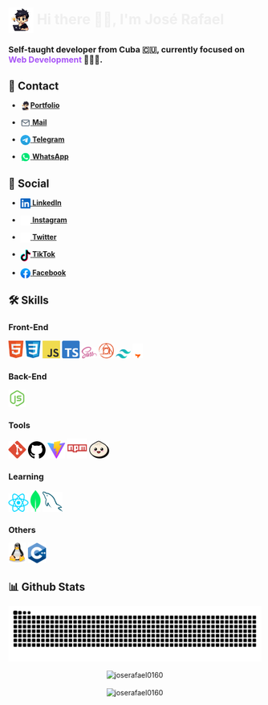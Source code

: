 # <img src="assets/Others/JS-character.png" align="center" alt="José Rafael Character" height="50"> <span style="color: #eeee">Hi there 👋🏻, I'm José Rafael</span>

### Self-taught developer from Cuba 🇨🇺, currently focused on <span style="color: #a855f7">Web Development</span> 👨🏻‍💻.

## 💬 Contact
- [<img src="assets/Others/JS-character.png" width="20" align="top">**Portfolio**](https://jose-rafael.pages.dev/)
 
- [<img src="assets/Contact/mail.svg" width="20" align="top"> **Mail**](mailto:joserafaelperezr@icloud.com)

- [<img src="assets/Contact/telegram.svg" width="20" align="top"> **Telegram**](https://t.me/jose_rafael016)

- [<img src="assets/Contact/whatsapp.svg" width="20" align="top"> **WhatsApp**](https://wa.me/+5356843843?text=Hola!!)

## 👥 Social
- [<img src="assets/Social/linkedin.svg" width="20" align="top"> **LinkedIn**](https://www.linkedin.com/in/joserafael016/) 

- [<img src="assets/Social/instagram.svg" width="20" align="top"> **Instagram**](https://www.instagram.com/jrwebdev/)  

- [<img src="assets/Social/x.svg" width="20" align="top"> **Twitter**](https://twitter.com/jose_rafael016)  

- [<img src="assets/Social/tiktok.svg" width="20" align="top"> **TikTok**](https://www.tiktok.com/@jose_rafael016?lang=en)  

- [<img src="assets/Social/facebook.svg" width="20" align="top"> **Facebook**](https://www.facebook.com/joserafael.perezrivero.3/)  

## 🛠️ Skills

### Front-End
[<img src="assets/Tecnologies/html5.svg" width="30">](https://www.w3.org/html/)
[<img src="assets/Tecnologies/css.svg" width="30">](https://www.w3.org/css/)
[<img src="assets/Tecnologies/javascript.svg" width="35">](https://developer.mozilla.org/en-US/docs/Web/JavaScript)
[<img src="assets/Tecnologies/typescript.svg" width="35">](https://www.typescriptlang.org/)
[<img src="assets/Tecnologies/sass.svg" width="30">](https://sass-lang.com/)
[<img src="assets/Tecnologies/postcss.svg" width="30">](https://postcss.org/)
[<img src="assets/Tecnologies/tailwindcss.svg" width="30">](https://tailwindcss.com/)
[<img src="assets/Tecnologies/astro.svg" width="20">](https://astro.build/)

### Back-End
[<img src="assets/Tecnologies/nodejs.svg" width="35">](https://nodejs.org/en)

### Tools
[<img src="assets/Tecnologies/git.svg" width="35">](https://git-scm.com/)
[<img src="assets/Tecnologies/github.svg" width="35">](https://github.com/)
[<img src="assets/Tecnologies/vitejs.svg" width="35">](https://vitejs.dev/)
[<img src="assets/Tecnologies/npm.svg" width="40">](https://www.npmjs.com/)
[<img src="assets/Tecnologies/bun.svg" width="40">](https://bun.sh/)

### Learning
[<img src="assets/Tecnologies/react.svg" width="40">](https://es.react.dev/)
[<img src="assets/Tecnologies/mongodb.svg" width="20">](https://www.mongodb.com/)
[<img src="assets/Tecnologies/mysql.svg" width="40">](https://www.mysql.com/)

### Others
[<img src="assets/Tecnologies/linux.svg" width="35">](https://ubuntu.com/)
[<img src="assets/Tecnologies/c++.svg" width="36">](https://cplusplus.com/)

## 📊 Github Stats
<div align="center">
  <img align="center" src="https://github.com/joserafael0160/joserafael0160/blob/output/github-contribution-grid-snake-dark.svg" alt="github contribution grid snake  animation">
  <br>
  <br>
  <img align="center" src="https://github-readme-stats.vercel.app/api?username=joserafael0160&theme=dark&show_icons=true&locale=en" alt="joserafael0160" />
  <br>
  <br>
  <img align="center" src="https://github-readme-stats.vercel.app/api/top-langs?username=joserafael0160&theme=dark&show_icons=true&locale=en&layout=compact" alt="joserafael0160">
</div>